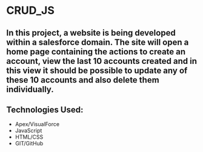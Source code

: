 <h1>CRUD_JS</h1>

<h2>In this project, a website is being developed within a salesforce domain. The site will open a home page containing the actions to create an account, view the last 10 accounts created and in this view it should be possible to update any of these 10 accounts and also delete them individually.</h2>

## Technologies Used:
+ Apex/VisualForce
+ JavaScript
+ HTML/CSS
+ GIT/GitHub
